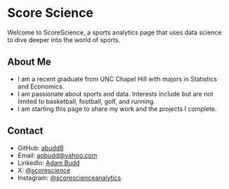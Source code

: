 # Score Science

Welcome to ScoreScience, a sports analytics page that uses data science to dive deeper into the world of sports.

## About Me

- I am a recent graduate from UNC Chapel Hill with majors in Statistics and Economics.
- I am passionate about sports and data. Interests include but are not limited to basketball, football, golf, and running.
- I am starting this page to share my work and the projects I complete.

## Contact

- GitHub: [abudd8](https://github.com/abudd8)
- Email: [apbudd@yahoo.com](mailto:apbudd@yahoo.com)
- LinkedIn: [Adam Budd](https://www.linkedin.com/in/adam-budd-786173256/)
- X: [@scorescience](https://x.com/scorescience)
- Instagram: [@scorescienceanalytics](https://www.instagram.com/scorescienceanalytics/)
